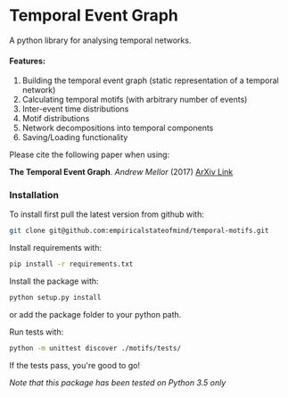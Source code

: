 # Temporal Event Graph

A python library for analysing temporal networks.

#### Features:

1. Building the temporal event graph (static representation of a temporal network)
2. Calculating temporal motifs (with arbitrary number of events)
3. Inter-event time distributions
4. Motif distributions
5. Network decompositions into temporal components
6. Saving/Loading functionality

Please cite the following paper when using:

**The Temporal Event Graph**. *Andrew Mellor* (2017)
[ArXiv Link](https://arxiv.org/abs/1706.02128)

### Installation 

To install first pull the latest version from github with:

```bash
git clone git@github.com:empiricalstateofmind/temporal-motifs.git
```

Install requirements with:

```bash
pip install -r requirements.txt
```

Install the package with:

```bash
python setup.py install
```

or add the package folder to your python path.

Run tests with:

```bash
python -m unittest discover ./motifs/tests/
```

If the tests pass, you're good to go!

*Note that this package has been tested on Python 3.5 only*